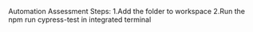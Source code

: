 Automation Assessment
Steps:
1.Add the folder to workspace 
2.Run the npm run cypress-test in integrated terminal
